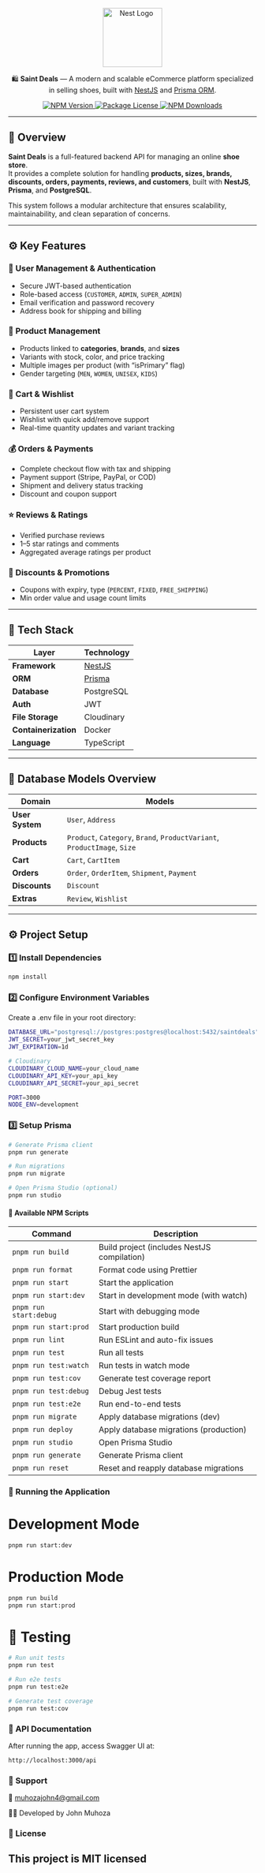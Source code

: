<p align="center">
  <a href="http://nestjs.com/" target="blank">
    <img src="https://nestjs.com/img/logo-small.svg" width="120" alt="Nest Logo" />
  </a>
</p>

<p align="center">
  🛍️ <strong>Saint Deals</strong> — A modern and scalable eCommerce platform specialized in selling shoes, 
  built with <a href="https://nestjs.com/" target="_blank">NestJS</a> and 
  <a href="https://www.prisma.io/" target="_blank">Prisma ORM</a>.
</p>

<p align="center">
  <a href="https://www.npmjs.com/~nestjscore" target="_blank">
    <img src="https://img.shields.io/npm/v/@nestjs/core.svg" alt="NPM Version" />
  </a>
  <a href="https://www.npmjs.com/~nestjscore" target="_blank">
    <img src="https://img.shields.io/npm/l/@nestjs/core.svg" alt="Package License" />
  </a>
  <a href="https://www.npmjs.com/~nestjscore" target="_blank">
    <img src="https://img.shields.io/npm/dm/@nestjs/common.svg" alt="NPM Downloads" />
  </a>
</p>

---

## 📝 Overview

**Saint Deals** is a full-featured backend API for managing an online **shoe store**.  
It provides a complete solution for handling **products, sizes, brands, discounts, orders, payments, reviews, and customers**, built with **NestJS**, **Prisma**, and **PostgreSQL**.

This system follows a modular architecture that ensures scalability, maintainability, and clean separation of concerns.

---

## ⚙️ Key Features

### 👤 User Management & Authentication
- Secure JWT-based authentication
- Role-based access (`CUSTOMER`, `ADMIN`, `SUPER_ADMIN`)
- Email verification and password recovery
- Address book for shipping and billing

### 👟 Product Management
- Products linked to **categories**, **brands**, and **sizes**
- Variants with stock, color, and price tracking
- Multiple images per product (with “isPrimary” flag)
- Gender targeting (`MEN`, `WOMEN`, `UNISEX`, `KIDS`)

### 🛒 Cart & Wishlist
- Persistent user cart system
- Wishlist with quick add/remove support
- Real-time quantity updates and variant tracking

### 💰 Orders & Payments
- Complete checkout flow with tax and shipping
- Payment support (Stripe, PayPal, or COD)
- Shipment and delivery status tracking
- Discount and coupon support

### ⭐ Reviews & Ratings
- Verified purchase reviews
- 1–5 star ratings and comments
- Aggregated average ratings per product

### 🎁 Discounts & Promotions
- Coupons with expiry, type (`PERCENT`, `FIXED`, `FREE_SHIPPING`)
- Min order value and usage count limits

---

## 🧱 Tech Stack

| Layer | Technology |
|-------|-------------|
| **Framework** | [NestJS](https://nestjs.com) |
| **ORM** | [Prisma](https://prisma.io) |
| **Database** | PostgreSQL |
| **Auth** | JWT |
| **File Storage** | Cloudinary |
| **Containerization** | Docker |
| **Language** | TypeScript |

---

## 🧩 Database Models Overview

| Domain | Models |
|--------|---------|
| **User System** | `User`, `Address` |
| **Products** | `Product`, `Category`, `Brand`, `ProductVariant`, `ProductImage`, `Size` |
| **Cart** | `Cart`, `CartItem` |
| **Orders** | `Order`, `OrderItem`, `Shipment`, `Payment` |
| **Discounts** | `Discount` |
| **Extras** | `Review`, `Wishlist` |

---

## ⚙️ Project Setup

### 1️⃣ Install Dependencies
```bash
npm install
```
### 2️⃣ Configure Environment Variables

Create a .env file in your root directory:
```bash
DATABASE_URL="postgresql://postgres:postgres@localhost:5432/saintdeals"
JWT_SECRET=your_jwt_secret_key
JWT_EXPIRATION=1d

# Cloudinary
CLOUDINARY_CLOUD_NAME=your_cloud_name
CLOUDINARY_API_KEY=your_api_key
CLOUDINARY_API_SECRET=your_api_secret

PORT=3000
NODE_ENV=development

```

### 3️⃣ Setup Prisma

```bash
# Generate Prisma client
pnpm run generate

# Run migrations
pnpm run migrate

# Open Prisma Studio (optional)
pnpm run studio

```
#### 🧠 Available NPM Scripts
| Command               | Description                                 |
| --------------------- | ------------------------------------------- |
| `pnpm run build`       | Build project (includes NestJS compilation) |
| `pnpm run format`      | Format code using Prettier                  |
| `pnpm run start`       | Start the application                       |
| `pnpm run start:dev`   | Start in development mode (with watch)      |
| `pnpm run start:debug` | Start with debugging mode                   |
| `pnpm run start:prod`  | Start production build                      |
| `pnpm run lint`        | Run ESLint and auto-fix issues              |
| `pnpm run test`        | Run all tests                               |
| `pnpm run test:watch`  | Run tests in watch mode                     |
| `pnpm run test:cov`    | Generate test coverage report               |
| `pnpm run test:debug`  | Debug Jest tests                            |
| `pnpm run test:e2e`    | Run end-to-end tests                        |
| `pnpm run migrate`     | Apply database migrations (dev)             |
| `pnpm run deploy`      | Apply database migrations (production)      |
| `pnpm run studio`      | Open Prisma Studio                          |
| `pnpm run generate`    | Generate Prisma client                      |
| `pnpm run reset`       | Reset and reapply database migrations       |



### 🚀 Running the Application
# Development Mode
```bash
pnpm run start:dev
```

# Production Mode
```bash
pnpm run build
pnpm run start:prod
```

# 🧪 Testing
```bash
# Run unit tests
pnpm run test

# Run e2e tests
pnpm run test:e2e

# Generate test coverage
pnpm run test:cov
```

### 📘 API Documentation

After running the app, access Swagger UI at:
```bash
http://localhost:3000/api

```

### 💬 Support

📧 muhozajohn4@gmail.com

👨‍💻 Developed by John Muhoza

### 📄 License

## This project is MIT licensed





